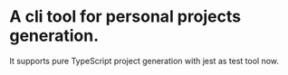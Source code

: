 # A cli tool for personal projects generation. 
It supports pure TypeScript project generation with jest as test tool now.
